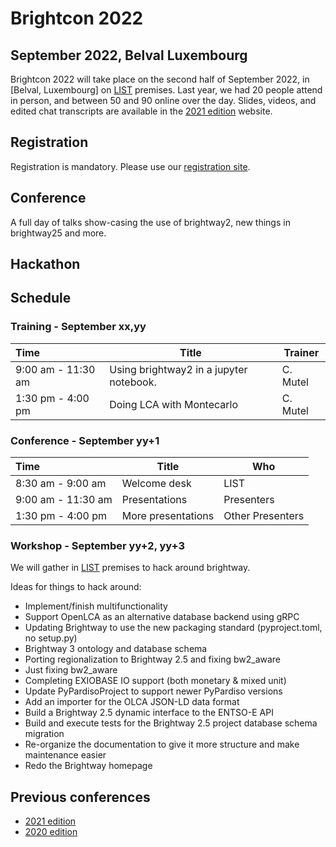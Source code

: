 # Brightcon 2022

## September 2022, Belval Luxembourg

Brightcon 2022 will take place on the second half of September 2022, in [Belval, Luxembourg] on [LIST](https://www.list.lu) premises.
Last year, we had 20 people attend in person, and between 50 and 90 online over the day. 
Slides, videos, and edited chat transcripts are available in the [2021 edition] website.

## Registration

Registration is mandatory.
Please use our [registration site].

## Conference

A full day of talks show-casing the use of brightway2, new things in brightway25 and more.

## Hackathon

## Schedule

### Training - September xx,yy

Time | Title | Trainer
:----| ----- | ---------
9:00 am - 11:30 am | Using brightway2 in a jupyter notebook. | C. Mutel
1:30 pm - 4:00 pm | Doing LCA with Montecarlo | C. Mutel

### Conference - September yy+1

Time | Title | Who
:----| ----- | ---------
8:30 am - 9:00 am | Welcome desk | LIST
9:00 am - 11:30 am | Presentations | Presenters
1:30 pm - 4:00 pm | More presentations | Other Presenters

### Workshop - September yy+2, yy+3

We will gather in [LIST](https://www.list.lu) premises to hack around brightway.

Ideas for things to hack around:

+ Implement/finish multifunctionality
+ Support OpenLCA as an alternative database backend using gRPC
+ Updating Brightway to use the new packaging standard (pyproject.toml, no setup.py)
+ Brightway 3 ontology and database schema
+ Porting regionalization to Brightway 2.5 and fixing bw2_aware
+ Just fixing bw2_aware
+ Completing EXIOBASE IO support (both monetary & mixed unit)
+ Update PyPardisoProject to support newer PyPardiso versions
+ Add an importer for the OLCA JSON-LD data format
+ Build a Brightway 2.5 dynamic interface to the ENTSO-E API
+ Build and execute tests for the Brightway 2.5 project database schema migration
+ Re-organize the documentation to give it more structure and make maintenance easier
+ Redo the Brightway homepage


## Previous conferences

+ [2021 edition]
+ [2020 edition]


[registration site]: https://www.list.lu/
[2021 edition]: https://2021.brightcon.link
[2020 edition]: https://2020.brightcon.link
